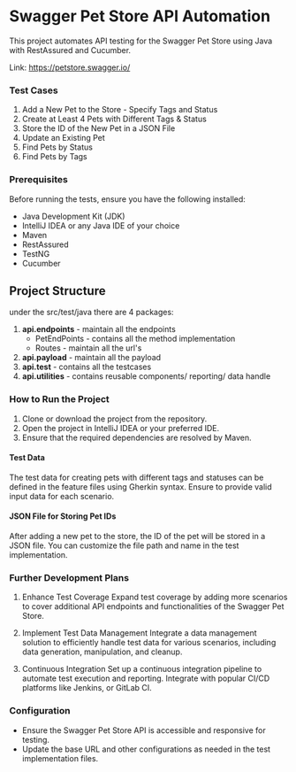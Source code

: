 # Swagger Pet Store API Automation

This project automates API testing for the Swagger Pet Store using Java with RestAssured and Cucumber. 

Link:  https://petstore.swagger.io/

### Test Cases

1. Add a New Pet to the Store - Specify Tags and Status
2. Create at Least 4 Pets with Different Tags & Status
3. Store the ID of the New Pet in a JSON File
4. Update an Existing Pet
5. Find Pets by Status
6. Find Pets by Tags

### Prerequisites

Before running the tests, ensure you have the following installed:

* Java Development Kit (JDK)
* IntelliJ IDEA or any Java IDE of your choice
* Maven
* RestAssured
* TestNG
* Cucumber

## Project Structure
under the src/test/java there are 4 packages:
  1. **api.endpoints** - maintain all the endpoints
     - PetEndPoints - contains all the method implementation
     - Routes - maintain all the url's
  2. **api.payload** - maintain all the payload
  3. **api.test** - contains all the testcases
  4. **api.utilities** - contains reusable components/ reporting/ data handle

### How to Run the Project

1. Clone or download the project from the repository.
2. Open the project in IntelliJ IDEA or your preferred IDE.
3. Ensure that the required dependencies are resolved by Maven.

#### Test Data

The test data for creating pets with different tags and statuses can be defined in the feature files using Gherkin syntax. Ensure to provide valid input data for each scenario.

#### JSON File for Storing Pet IDs

After adding a new pet to the store, the ID of the pet will be stored in a JSON file. You can customize the file path and name in the test implementation.

### Further Development Plans
1. Enhance Test Coverage
   Expand test coverage by adding more scenarios to cover additional API endpoints and functionalities of the Swagger Pet Store.

2. Implement Test Data Management
   Integrate a data management solution to efficiently handle test data for various scenarios, including data generation, manipulation, and cleanup.

3. Continuous Integration
   Set up a continuous integration pipeline to automate test execution and reporting. Integrate with popular CI/CD platforms like Jenkins, or GitLab CI.

### Configuration

- Ensure the Swagger Pet Store API is accessible and responsive for testing.
- Update the base URL and other configurations as needed in the test implementation files.